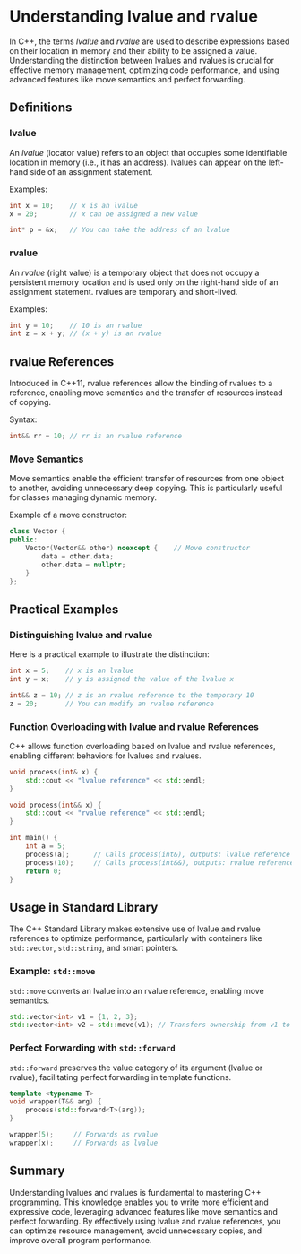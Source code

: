 
# Understanding lvalue and rvalue

In C++, the terms *lvalue* and *rvalue* are used to describe expressions based on their location in memory and their ability to be assigned a value. Understanding the distinction between lvalues and rvalues is crucial for effective memory management, optimizing code performance, and using advanced features like move semantics and perfect forwarding.

## Definitions

### lvalue

An *lvalue* (locator value) refers to an object that occupies some identifiable location in memory (i.e., it has an address). lvalues can appear on the left-hand side of an assignment statement.

Examples:
```cpp
int x = 10;    // x is an lvalue
x = 20;        // x can be assigned a new value

int* p = &x;   // You can take the address of an lvalue
```

### rvalue

An *rvalue* (right value) is a temporary object that does not occupy a persistent memory location and is used only on the right-hand side of an assignment statement. rvalues are temporary and short-lived.

Examples:
```cpp
int y = 10;    // 10 is an rvalue
int z = x + y; // (x + y) is an rvalue
```

## rvalue References

Introduced in C++11, rvalue references allow the binding of rvalues to a reference, enabling move semantics and the transfer of resources instead of copying.

Syntax:
```cpp
int&& rr = 10; // rr is an rvalue reference
```

### Move Semantics

Move semantics enable the efficient transfer of resources from one object to another, avoiding unnecessary deep copying. This is particularly useful for classes managing dynamic memory.

Example of a move constructor:
```cpp
class Vector {
public:
    Vector(Vector&& other) noexcept {    // Move constructor
        data = other.data;
        other.data = nullptr;
    }
};
```

## Practical Examples

### Distinguishing lvalue and rvalue

Here is a practical example to illustrate the distinction:
```cpp
int x = 5;    // x is an lvalue
int y = x;    // y is assigned the value of the lvalue x

int&& z = 10; // z is an rvalue reference to the temporary 10
z = 20;       // You can modify an rvalue reference
```

### Function Overloading with lvalue and rvalue References

C++ allows function overloading based on lvalue and rvalue references, enabling different behaviors for lvalues and rvalues.

```cpp
void process(int& x) {
    std::cout << "lvalue reference" << std::endl;
}

void process(int&& x) {
    std::cout << "rvalue reference" << std::endl;
}

int main() {
    int a = 5;
    process(a);      // Calls process(int&), outputs: lvalue reference
    process(10);     // Calls process(int&&), outputs: rvalue reference
    return 0;
}
```

## Usage in Standard Library

The C++ Standard Library makes extensive use of lvalue and rvalue references to optimize performance, particularly with containers like `std::vector`, `std::string`, and smart pointers.

### Example: `std::move`

`std::move` converts an lvalue into an rvalue reference, enabling move semantics.

```cpp
std::vector<int> v1 = {1, 2, 3};
std::vector<int> v2 = std::move(v1); // Transfers ownership from v1 to v2
```

### Perfect Forwarding with `std::forward`

`std::forward` preserves the value category of its argument (lvalue or rvalue), facilitating perfect forwarding in template functions.

```cpp
template <typename T>
void wrapper(T&& arg) {
    process(std::forward<T>(arg));
}

wrapper(5);     // Forwards as rvalue
wrapper(x);     // Forwards as lvalue
```

## Summary

Understanding lvalues and rvalues is fundamental to mastering C++ programming. This knowledge enables you to write more efficient and expressive code, leveraging advanced features like move semantics and perfect forwarding. By effectively using lvalue and rvalue references, you can optimize resource management, avoid unnecessary copies, and improve overall program performance.